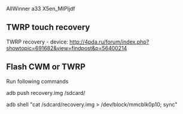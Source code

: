 AllWinner a33 X5en_MIPIjdf

TWRP touch recovery
-------------

TWRP recovery - device: http://4pda.ru/forum/index.php?showtopic=691682&view=findpost&p=56400214


Flash CWM or TWRP
---------

Run following commands

adb push recovery.img /sdcard/

adb shell "cat /sdcard/recovery.img > /dev/block/mmcblk0p10; sync"
